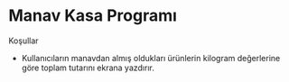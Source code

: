# Manav Kasa Programı
Koşullar
- Kullanıcıların manavdan almış oldukları ürünlerin kilogram değerlerine göre toplam tutarını ekrana yazdırır.
